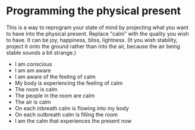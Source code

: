 # Programming the physical present

This is a way to reprogram your state of mind by projecting what you want to have into the physical present. Replace "calm" with the quality you wish to have. It can be joy, happiness, bliss, lightness. (It you wish stability, project it onto the ground rather than into the air, because the air being stable sounds a bit strange.)

- I am conscious
- I am am aware
- I am aware of the feeling of calm
- My body is experiencing the feeling of calm
- The room is calm
- The people in the room are calm
- The air is calm
- On each inbreath calm is flowing into my body
- On each outbreath calm is filling the room
- I am the calm that experiences the present now
